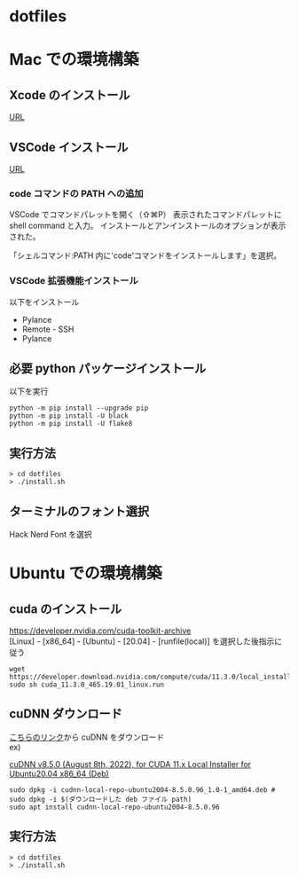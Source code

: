 # dotfiles

# Mac での環境構築

## Xcode のインストール

[URL](https://itunes.apple.com/jp/app/xcode/id497799835?ls=1&mt=12)

## VSCode インストール

[URL](https://code.visualstudio.com/download)

### code コマンドの PATH への追加

VSCode でコマンドパレットを開く（⇧⌘P）
表示されたコマンドパレットに shell command と入力。
インストールとアンインストールのオプションが表示された。

「シェルコマンド:PATH 内に'code'コマンドをインストールします」を選択。

### VSCode 拡張機能インストール

以下をインストール

- Pylance
- Remote - SSH
- Pylance

## 必要 python パッケージインストール

以下を実行

```
python -m pip install --upgrade pip
python -m pip install -U black
python -m pip install -U flake8
```

## 実行方法

```
> cd dotfiles
> ./install.sh
```

## ターミナルのフォント選択

Hack Nerd Font を選択

# Ubuntu での環境構築

## cuda のインストール

https://developer.nvidia.com/cuda-toolkit-archive  
[Linux] - [x86_64] - [Ubuntu] - [20.04] - [runfile(local)] を選択した後指示に従う

```
wget https://developer.download.nvidia.com/compute/cuda/11.3.0/local_installers/cuda_11.3.0_465.19.01_linux.run
sudo sh cuda_11.3.0_465.19.01_linux.run
```

## cuDNN ダウンロード

[こちらのリンク](https://developer.nvidia.com/rdp/cudnn-download)から cuDNN をダウンロード  
ex)

[cuDNN v8.5.0 (August 8th, 2022), for CUDA 11.x Local Installer for Ubuntu20.04 x86_64 (Deb)](https://developer.nvidia.com/compute/cudnn/secure/8.5.0/local_installers/11.7/cudnn-local-repo-ubuntu2004-8.5.0.96_1.0-1_amd64.deb)

```
sudo dpkg -i cudnn-local-repo-ubuntu2004-8.5.0.96_1.0-1_amd64.deb # sudo dpkg -i $(ダウンロードした deb ファイル path)
sudo apt install cudnn-local-repo-ubuntu2004-8.5.0.96
```

## 実行方法

```
> cd dotfiles
> ./install.sh
```
